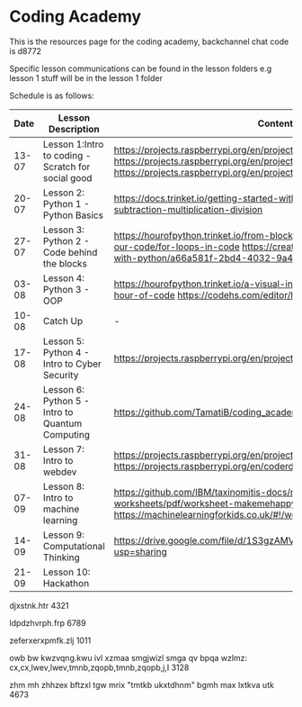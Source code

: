 # Coding Academy

This is the resources page for the coding academy, backchannel chat code is d8772

Specific lesson communications can be found in the lesson folders e.g lesson 1 stuff will be in the lesson 1 folder

Schedule is as follows:

|Date| Lesson Description | Content links
|-------|----------------------------------------------------|-------------------------------------------------------------------------------------------------------------------------------------------------------------------------------------------------------|
| 13-07 | Lesson 1:Intro to coding - Scratch for social good | https://projects.raspberrypi.org/en/projects/cd-sebento-scratch-1 https://projects.raspberrypi.org/en/projects/cd-sebento-scratch-3 https://projects.raspberrypi.org/en/projects/cd-sebento-scratch-2 |
| 20-07 | Lesson 2: Python 1 - Python Basics                 | https://docs.trinket.io/getting-started-with-python#/numbers/addition-subtraction-multiplication-division                                                                                             |
| 27-07 | Lesson 3: Python 2 - Code behind the blocks        | https://hourofpython.trinket.io/from-blocks-to-code-with-trinket#/reading-our-code/for-loops-in-code https://create.kahoot.it/share/getting-started-with-python/a66a581f-2bd4-4032-9a43-0bcf4c8e98ec                                                                                                  |
| 03-08 | Lesson 4: Python 3 - OOP                           | https://hourofpython.trinket.io/a-visual-introduction-to-python#/welcome/an-hour-of-code  https://codehs.com/editor/hoc/video/1064850/6642/4751 |
| 10-08 | Catch Up                                           | -                                                                                                                                                                                                     |
| 17-08 | Lesson 5: Python 4 - Intro to Cyber Security       | https://projects.raspberrypi.org/en/projects/secret-messages                                                                                                                                          |
| 24-08 | Lesson 6: Python 5 - Intro to Quantum Computing     | https://github.com/TamatiB/coding_academy/tree/master/lesson_6                                                                                                                                                                                                      |
| 31-08 | Lesson 7: Intro to webdev                          | https://projects.raspberrypi.org/en/projects/cd-beginner-html-css-sushi https://projects.raspberrypi.org/en/coderdojo/21                                                                                                                        |
| 07-09 | Lesson 8: Intro to machine learning                | https://github.com/IBM/taxinomitis-docs/raw/master/project-worksheets/pdf/worksheet-makemehappy.pdf https://machinelearningforkids.co.uk/#!/worksheets                                                                                                                                                    |
| 14-09 | Lesson 9: Computational Thinking   |  https://drive.google.com/file/d/1S3gzAMVsgZcqqARhJ2aRDuu7XNDCx_Ts/view?usp=sharing                                                                                                                                                                                                     |
| 21-09 | Lesson 10: Hackathon   |                                                                                                                                                                                                       |


djxstnk.htr 4321

ldpdzhvrph.frp 6789

 

zeferxerxpmfk.zlj 1011
 

owb bw kwzvqng.kwu ivl xzmaa smgjwizl smga qv bpqa wzlmz: cx,cx,lwev,lwev,tmnb,zqopb,tmnb,zqopb,j,I 3128
 
zhm mh zhhzex bftzxl tgw mrix "tmtkb ukxtdhnm" bgmh max lxtkva utk 4673
